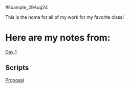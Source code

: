 #Example_29Aug24

This is the home for all of my work for my favorite class!

# Here are my notes from:

 [Day 1](https://github.com/Salil1129/Example29Aug24/blob/main/Scripts/template.sbatch.sh)


## Scripts


[Proposal](https://github.com/Salil1129/BIOL7263/blob/main/class_presentation/Salil%20Jindal's%20Research%20proposal.pdf)


```{r}



```






